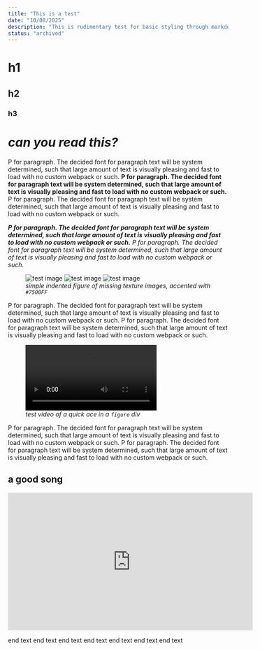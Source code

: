 ```yaml
---
title: "This is a test"
date: "10/08/2025"
description: "This is rudimentary test for basic styling through markdown, where I mess around to finding a consistent and readable theme. There is nothing meaningful here."
status: "archived"
---
```


# h1

## h2

### h3

# _can you read this?_

P for paragraph. The decided font for paragraph text will be system determined, such that large amount of text is visually pleasing and fast to load with no custom webpack or such.
**P for paragraph. The decided font for paragraph text will be system determined, such that large amount of text is visually pleasing and fast to load with no custom webpack or such.**
P for paragraph. The decided font for paragraph text will be system determined, such that large amount of text is visually pleasing and fast to load with no custom webpack or such.

**_P for paragraph. The decided font for paragraph text will be system determined, such that large amount of text is visually pleasing and fast to load with no custom webpack or such._**
_P for paragraph. The decided font for paragraph text will be system determined, such that large amount of text is visually pleasing and fast to load with no custom webpack or such._

<figure>
    <img src="/portfolio/randomcontentassets/test/testtexture.png"
        alt="test image">
    <img src="/portfolio/randomcontentassets/test/testtexture.png"
        alt="test image">
    <img src="/portfolio/randomcontentassets/test/testtexture.png"
        alt="test image">
    <figcaption><i>simple indented figure of missing texture images, accented with <code>#7500FF</code></i></figcaption>
</figure>

P for paragraph. The decided font for paragraph text will be system determined, such that large amount of text is visually pleasing and fast to load with no custom webpack or such.
P for paragraph. The decided font for paragraph text will be system determined, such that large amount of text is visually pleasing and fast to load with no custom webpack or such.

<figure>
<video controls>
  <source src="/portfolio/randomcontentassets/test/testace.mp4" type="video/webm">
</video>
    <figcaption><i>test video of a quick ace in a <code>figure</code> div</i></figcaption>

</figure>

P for paragraph. The decided font for paragraph text will be system determined, such that large amount of text is visually pleasing and fast to load with no custom webpack or such.
P for paragraph. The decided font for paragraph text will be system determined, such that large amount of text is visually pleasing and fast to load with no custom webpack or such.

## a good song

<iframe width="560" height="315" src="https://www.youtube.com/embed/1Gu4Y5f3KMo?si=X3IgUg3H2Et1ITii" title="YouTube video player" frameborder="0" allow="accelerometer; autoplay; clipboard-write; encrypted-media; gyroscope; picture-in-picture; web-share" referrerpolicy="strict-origin-when-cross-origin" allowfullscreen></iframe>

end text end text end text end text end text end text end text
